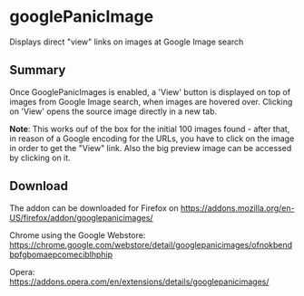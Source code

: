 # googlePanicImage
Displays direct "view" links on images at Google Image search

## Summary
Once GooglePanicImages is enabled, a 'View' button is displayed on top of images from Google Image search, when images are hovered over. Clicking on 'View' opens the source image directly in a new tab.

**Note**:
This works ouf of the box for the initial 100 images found - after that, in reason of a Google encoding for the URLs, you have to click on the image in order to get the "View" link. Also the big preview image can be accessed by clicking on it.

## Download
The addon can be downloaded for Firefox on https://addons.mozilla.org/en-US/firefox/addon/googlepanicimages/

Chrome using the Google Webstore: https://chrome.google.com/webstore/detail/googlepanicimages/ofnokbendbpfgbomaepcomeciblhphip

Opera: https://addons.opera.com/en/extensions/details/googlepanicimages/
